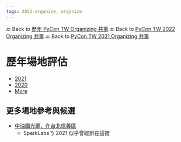 ```yaml
---
tags: 2022-organize, organize
---
```


🔙 Back to [歷年 PyCon TW Organizing 共筆](/ryPr7SFyP/%2FHM5mHCFKQCu7-W5ea8ITcw%3Fview)
🔙 Back to [PyCon TW 2022 Organizing 共筆](/F4qRbwIsQXWH5B6cZ6Pzyw)
🔙 Back to [PyCon TW 2021 Organizing 共筆](/Wb9vQrfJQk-5tPoPR23hwA)

# 歷年場地評估

- [2021](https://docs.google.com/spreadsheets/d/1GymTGH44h9nxDa1Ru-g1t22nuftz28cunJ42L3_l4AM/edit#gid=2112040176)
- [2020](https://docs.google.com/spreadsheets/d/1LqXL2ziAm9vk34aWF4OAxbj4d_cvd8uoqvOtPzdjB1Q/edit#gid=1929062704)
- [More](https://docs.google.com/spreadsheets/d/121GI7jrvb9qTAcOYH26yiy1sl7RRvlSifpQa9K_AGtU/edit#gid=0)

## 更多場地參考與候選
- [中油國光廳，在台北信義區](https://www.cpc.com.tw/cp.aspx?n=86)
    - SparkLabsㄋ 2021 似乎曾經辦在這裡